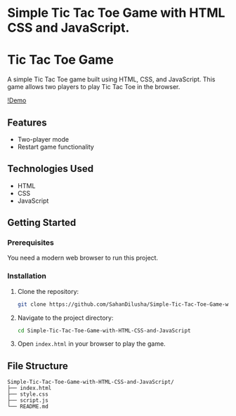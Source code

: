 # Simple Tic Tac Toe Game with HTML CSS and JavaScript.

# Tic Tac Toe Game

A simple Tic Tac Toe game built using HTML, CSS, and JavaScript. This game allows two players to play Tic Tac Toe in the browser.

[!Demo](https://github.com/SahanDilusha/Simple-Tic-Tac-Toe-Game-with-HTML-CSS-and-JavaScript/blob/dc51935a3e18c80d6239405f5da5523584a97951/Screenshot.png)

## Features

- Two-player mode
- Restart game functionality

## Technologies Used

- HTML
- CSS
- JavaScript

## Getting Started

### Prerequisites

You need a modern web browser to run this project.

### Installation

1. Clone the repository:

    ```bash
    git clone https://github.com/SahanDilusha/Simple-Tic-Tac-Toe-Game-with-HTML-CSS-and-JavaScript.git
    ```

2. Navigate to the project directory:

    ```bash
    cd Simple-Tic-Tac-Toe-Game-with-HTML-CSS-and-JavaScript
    ```

3. Open `index.html` in your browser to play the game.

## File Structure

```plaintext
Simple-Tic-Tac-Toe-Game-with-HTML-CSS-and-JavaScript/
├── index.html
├── style.css
├── script.js
└── README.md
